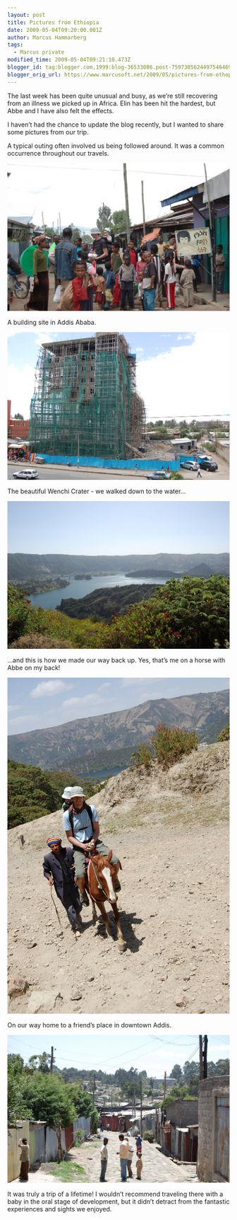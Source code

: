 ```yaml
---
layout: post
title: Pictures from Ethiopia
date: 2009-05-04T09:20:00.001Z
author: Marcus Hammarberg
tags:
  - Marcus private
modified_time: 2009-05-04T09:21:10.473Z
blogger_id: tag:blogger.com,1999:blog-36533086.post-7597305624497546469
blogger_orig_url: https://www.marcusoft.net/2009/05/pictures-from-ethopia.html
---
```


The last week has been quite unusual and busy, as we’re still recovering from an illness we picked up in Africa. Elin has been hit the hardest, but Abbe and I have also felt the effects.

I haven’t had the chance to update the blog recently, but I wanted to share some pictures from our trip.

A typical outing often involved us being followed around. It was a common occurrence throughout our travels.

![A typical outing with our followers](/img/DSC_0536.jpg)

A building site in Addis Ababa.

![A building site in Addis Ababa](/img/DSC_0788.jpg)

The beautiful Wenchi Crater - we walked down to the water...

![The beautiful Wenchi Crater](/img/DSC_0691.jpg)

...and this is how we made our way back up. Yes, that’s me on a horse with Abbe on my back!

![Me on a horse with Abbe](/img/DSC_0766.jpg)

On our way home to a friend’s place in downtown Addis.

![On our way home](/img/DSC_0596.jpg)

It was truly a trip of a lifetime! I wouldn’t recommend traveling there with a baby in the oral stage of development, but it didn’t detract from the fantastic experiences and sights we enjoyed.
